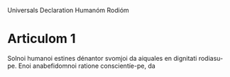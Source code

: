 Universals Declaration Humanóm Rodióm

# Articulom 1
Solnoi humanoi estines dénantor svomjoi da aiquales en dignitati rodiasu-pe.
Enoi anabefidomnoi ratione conscientíe-pe, da
